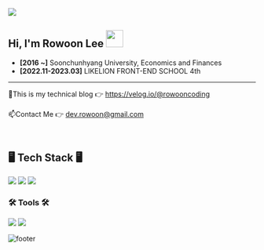 <img src="https://i.esdrop.com/d/f/dTxR5z7aIl/kcrkeLzgWE.png">



<h2> Hi, I'm Rowoon Lee <img src="https://camo.githubusercontent.com/e8e7b06ecf583bc040eb60e44eb5b8e0ecc5421320a92929ce21522dbc34c891/68747470733a2f2f6d656469612e67697068792e636f6d2f6d656469612f6876524a434c467a6361737252346961377a2f67697068792e676966" width="35" data-canonical-src="https://media.giphy.com/media/hvRJCLFzcasrR4ia7z/giphy.gif" style="max-width: 100%;" /> </h2>

- **[2016 ~]** Soonchunhyang University, Economics and Finances<br>
- **[2022.11-2023.03]** LIKELION FRONT-END SCHOOL 4th

---


🔭This is my technical blog 👉 https://velog.io/@rowooncoding<br><br>
📫Contact Me 👉 dev.rowoon@gmail.com<br>

<br/>
<h2>🖥️ Tech Stack 🖥️</h2>

<span>
<img src="https://img.shields.io/badge/-HTML-%23E34F26?style=for-the-badge&logo=HTML5&logoColor=black">
<img src="https://img.shields.io/badge/-CSS-%231572B6?style=for-the-badge&logo=CSS3&logoColor=black">
<img src="https://img.shields.io/badge/-JavaScript-%23F7DF1E?style=for-the-badge&logo=JavaScript&logoColor=black">
<!-- <img src="https://img.shields.io/badge/-TypeScript-%233178C6?style=for-the-badge&logo=TypeScript&logoColor=black"> -->
<!-- <img src="https://img.shields.io/badge/-React-%2361DAFB?style=for-the-badge&logo=React&logoColor=black"> -->
<!-- <img src="https://img.shields.io/badge/-Python-%233776AB?style=for-the-badge&logo=Python&logoColor=black"> -->
</span>

<br/>
<h3>🛠 Tools 🛠</h3>
<span>
<img src="https://img.shields.io/badge/-Notion-%23000000?style=for-the-badge&logo=Notion&logoColor=white">
<img src="https://img.shields.io/badge/-Figma-%23F24E1E?style=for-the-badge&logo=Slack&logoColor=white">
<!-- <img src="https://img.shields.io/badge/-Adobe-%23FF0000?style=for-the-badge&logo=Adobe&logoColor=white"> -->
<!-- <img src="https://img.shields.io/badge/-Slack-%234A154B?style=for-the-badge&logo=Slack&logoColor=white"> -->
<!-- <img src="https://img.shields.io/badge/-Jira-%230052CC?style=for-the-badge&logo=Jira Software&logoColor=white"> -->
</span>

![footer](https://capsule-render.vercel.app/api?section=footer&type=waving&color=0:B983FF,100:99FEFF)
